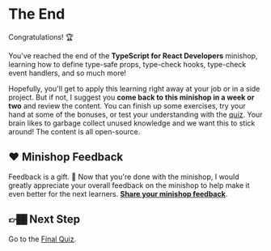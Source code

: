 # The End

Congratulations! 🏆

You've reached the end of the **TypeScript for React Developers** minishop, learning how to define type-safe props, type-check hooks, type-check event handlers, and so much more!

Hopefully, you'll get to apply this learning right away at your job or in a side project. But if not, I suggest you **come back to this minishop in a week or two** and review the content. You can finish up some exercises, try your hand at some of the bonuses, or test your understanding with the [quiz](../quiz). Your brain likes to garbage collect unused knowledge and we want this to stick around! The content is all open-source.

## ❤️ Minishop Feedback

Feedback is a gift. 🎁  Now that you're done with the minishop, I would greatly appreciate your overall feedback on the minishop to help make it even better for the next learners. **[Share your minishop feedback](https://bit.ly/ts-react-ms-feedback)**.

## 👉🏾 Next Step

Go to the [Final Quiz](../quiz).
